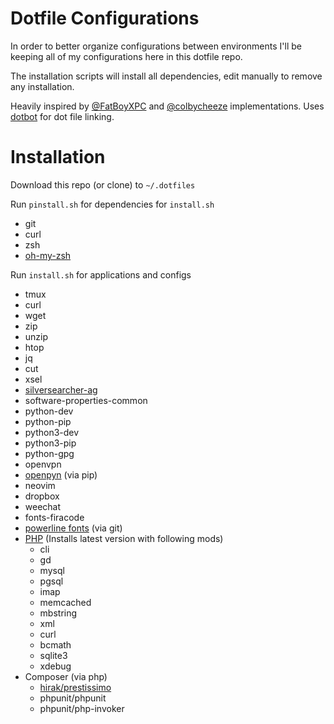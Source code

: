 # Dotfile Configurations

In order to better organize configurations between environments I'll be keeping all of my configurations here in this dotfile repo.

The installation scripts will install all dependencies, edit manually to remove any installation.

Heavily inspired by [@FatBoyXPC](https://github.com/colbycheeze/dotfiles) and [@colbycheeze](https://github.com/colbycheeze/dotfiles) implementations. Uses [dotbot](https://github.com/anishathalye/dotbot) for dot file linking.

# Installation

Download this repo (or clone) to ```~/.dotfiles```

Run ```pinstall.sh``` for dependencies for ```install.sh```
- git
- curl
- zsh
- [oh-my-zsh](https://github.com/robbyrussell/oh-my-zsh)

Run ```install.sh``` for applications and configs
- tmux
- curl
- wget
- zip
- unzip
- htop
- jq
- cut
- xsel
- [silversearcher-ag](https://github.com/ggreer/the_silver_searcher)
- software-properties-common
- python-dev
- python-pip
- python3-dev
- python3-pip
- python-gpg
- openvpn
- [openpyn](https://github.com/jotyGill/openpyn-nordvpn) (via pip)
- neovim
- dropbox
- weechat
- fonts-firacode
- [powerline fonts](https://github.com/powerline/fonts) (via git)
- [PHP](https://secure.php.net/releases/?json) (Installs latest version with following mods)
  - cli
  - gd
  - mysql
  - pgsql
  - imap
  - memcached
  - mbstring
  - xml
  - curl
  - bcmath
  - sqlite3
  - xdebug
- Composer (via php)
  - [hirak/prestissimo](https://github.com/hirak/prestissimo)
  - phpunit/phpunit
  - phpunit/php-invoker
